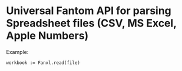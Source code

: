 # Universal Fantom API for parsing Spreadsheet files (CSV, MS Excel, Apple Numbers)

Example:

    workbook := Fanxl.read(file)